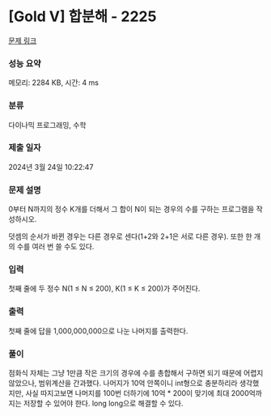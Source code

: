 # [Gold V] 합분해 - 2225 

[문제 링크](https://www.acmicpc.net/problem/2225) 

### 성능 요약

메모리: 2284 KB, 시간: 4 ms

### 분류

다이나믹 프로그래밍, 수학

### 제출 일자

2024년 3월 24일 10:22:47

### 문제 설명

<p>0부터 N까지의 정수 K개를 더해서 그 합이 N이 되는 경우의 수를 구하는 프로그램을 작성하시오.</p>

<p>덧셈의 순서가 바뀐 경우는 다른 경우로 센다(1+2와 2+1은 서로 다른 경우). 또한 한 개의 수를 여러 번 쓸 수도 있다.</p>

### 입력 

 <p>첫째 줄에 두 정수 N(1 ≤ N ≤ 200), K(1 ≤ K ≤ 200)가 주어진다.</p>

### 출력 

 <p>첫째 줄에 답을 1,000,000,000으로 나눈 나머지를 출력한다.</p>

### 풀이

점화식 자체는 그냥 1만큼 작은 크기의 경우에 수를 총합해서 구하면 되기 때문에 어렵지 않았으나,
범위계산을 간과했다. 
나머지가 10억 안쪽이니 int형으로 충분하리라 생각했지만, 사실 따지고보면 나머지를 100번 더하기에 10억 * 200이 맞기에 최대 2000억까지는 저장할 수 있어야 한다. long long으로 해결할 수 있다.
